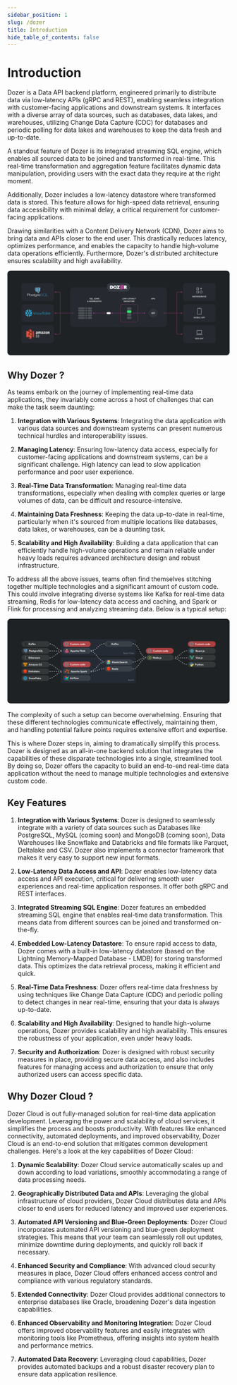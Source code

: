 ```yaml
---
sidebar_position: 1
slug: /dozer
title: Introduction
hide_table_of_contents: false
---
```


# Introduction

Dozer is a Data API backend platform, engineered primarily to distribute data via low-latency APIs (gRPC and REST), enabling seamless integration with customer-facing applications and downstream systems. It interfaces with a diverse array of data sources, such as databases, data lakes, and warehouses, utilizing Change Data Capture (CDC) for databases and periodic polling for data lakes and warehouses to keep the data fresh and up-to-date.

A standout feature of Dozer is its integrated streaming SQL engine, which enables all sourced data to be joined and transformed in real-time. This real-time transformation and aggregation feature facilitates dynamic data manipulation, providing users with the exact data they require at the right moment.

Additionally, Dozer includes a low-latency datastore where transformed data is stored. This feature allows for high-speed data retrieval, ensuring data accessibility with minimal delay, a critical requirement for customer-facing applications.

Drawing similarities with a Content Delivery Network (CDN), Dozer aims to bring data and APIs closer to the end user. This drastically reduces latency, optimizes performance, and enables the capacity to handle high-volume data operations efficiently. Furthermore, Dozer's distributed architecture ensures scalability and high availability.

![Dozer Architecture](./arch_summary.svg)

## Why Dozer ?
As teams embark on the journey of implementing real-time data applications, they invariably come across a host of challenges that can make the task seem daunting:

1. **Integration with Various Systems**: Integrating the data application with various data sources and downstream systems can present numerous technical hurdles and interoperability issues.

2. **Managing Latency**: Ensuring low-latency data access, especially for customer-facing applications and downstream systems, can be a significant challenge. High latency can lead to slow application performance and poor user experience.

3. **Real-Time Data Transformation**: Managing real-time data transformations, especially when dealing with complex queries or large volumes of data, can be difficult and resource-intensive. 

4. **Maintaining Data Freshness**: Keeping the data up-to-date in real-time, particularly when it's sourced from multiple locations like databases, data lakes, or warehouses, can be a daunting task.

4. **Scalability and High Availability**: Building a data application that can efficiently handle high-volume operations and remain reliable under heavy loads requires advanced architecture design and robust infrastructure.

To address all the above issues, teams often find themselves stitching together multiple technologies and a significant amount of custom code. This could involve integrating diverse systems like Kafka for real-time data streaming, Redis for low-latency data access and caching, and Spark or Flink for processing and analyzing streaming data. Below is a typical setup:

![Complex Tools Setup](./tools.svg)

The complexity of such a setup can become overwhelming. Ensuring that these different technologies communicate effectively, maintaining them, and handling potential failure points requires extensive effort and expertise.

This is where Dozer steps in, aiming to dramatically simplify this process. Dozer is designed as an all-in-one backend solution that integrates the capabilities of these disparate technologies into a single, streamlined tool. By doing so, Dozer offers the capacity to build an end-to-end real-time data application without the need to manage multiple technologies and extensive custom code.

## Key Features

1. **Integration with Various Systems**: Dozer is designed to seamlessly integrate with a variety of data sources such as Databases like PostgreSQL, MySQL (coming soon) and MongoDB (coming soon), Data Warehouses like Snowflake and Databricks and file formats like Parquet, Deltalake and CSV. Dozer also implements a connector framework that makes it very easy to support new input formats.

1. **Low-Latency Data Access and API**: Dozer enables low-latency data access and API execution, critical for delivering smooth user experiences and real-time application responses. It offer both gRPC and REST interfaces.

2. **Integrated Streaming SQL Engine**: Dozer features an embedded streaming SQL engine that enables real-time data transformation. This means data from different sources can be joined and transformed on-the-fly.

3. **Embedded Low-Latency Datastore**: To ensure rapid access to data, Dozer comes with a built-in low-latency datastore (based on the Lightning Memory-Mapped Database - LMDB) for storing transformed data. This optimizes the data retrieval process, making it efficient and quick.

4. **Real-Time Data Freshness**: Dozer offers real-time data freshness by using techniques like Change Data Capture (CDC) and periodic polling to detect changes in near real-time, ensuring that your data is always up-to-date.

5. **Scalability and High Availability**: Designed to handle high-volume operations, Dozer provides scalability and high availability. This ensures the robustness of your application, even under heavy loads.

8. **Security and Authorization**: Dozer is designed with robust security measures in place, providing secure data access, and also includes features for managing access and authorization to ensure that only authorized users can access specific data.

## Why Dozer Cloud ?
Dozer Cloud is out fully-managed solution for real-time data application development. Leveraging the power and scalability of cloud services, it simplifies the process and boosts productivity. With features like enhanced connectivity, automated deployments, and improved observability, Dozer Cloud is an end-to-end solution that mitigates common development challenges. Here's a look at the key capabilities of Dozer Cloud:

1. **Dynamic Scalability**: Dozer Cloud service automatically scales up and down according to load variations, smoothly accommodating a range of data processing needs.

2. **Geographically Distributed Data and APIs**: Leveraging the global infrastructure of cloud providers, Dozer Cloud distributes data and APIs closer to end users for reduced latency and improved user experiences.

5. **Automated API Versioning and Blue-Green Deployments**: Dozer Cloud incorporates automated API versioning and blue-green deployment strategies. This means that your team can seamlessly roll out updates, minimize downtime during deployments, and quickly roll back if necessary.

6. **Enhanced Security and Compliance**: With advanced cloud security measures in place, Dozer Cloud offers enhanced access control and compliance with various regulatory standards.

7. **Extended Connectivity**: Dozer Cloud provides additional connectors to enterprise databases like Oracle, broadening Dozer's data ingestion capabilities.

8. **Enhanced Observability and Monitoring Integration**: Dozer Cloud offers improved observability features and easily integrates with monitoring tools like Prometheus, offering insights into system health and performance metrics.

11. **Automated Data Recovery**: Leveraging cloud capabilities, Dozer provides automated backups and a robust disaster recovery plan to ensure data application resilience.
